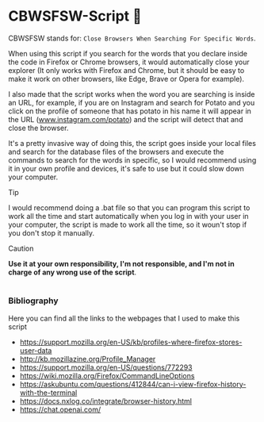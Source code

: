 # CBWSFSW-Script 📄
CBWSFSW stands for: `Close Browsers When Searching For Specific Words`.

When using this script if you search for the words that you declare inside the code in Firefox or Chrome browsers, it would automatically close your explorer (It only works with Firefox and Chrome, but it should be easy to make it work on other browsers, like Edge, Brave or Opera for example).

I also made that the script works when the word you are searching is inside an URL, for example, if you are on Instagram and search for Potato and you click on the profile of someone that has potato in his name it will appear in the URL (www.instagram.com/potato) and the script will detect that and close the browser.

It's a pretty invasive way of doing this, the script goes inside your local files and search for the database files of the browsers and execute the commands to search for the words in specific, so I would recommend using it in your own profile and devices, it's safe to use but it could slow down your computer.

> [!TIP]
> I would recommend doing a .bat file so that you can program this script to work all the time and start automatically when you log in with your user in your computer, the script is made to work all the time, so it woun't stop if you don't stop it manually.

> [!CAUTION]
> **Use it at your own responsibility, I'm not responsible, and I'm not in charge of any wrong use of the script**.

#

### Bibliography

Here you can find all the links to the webpages that I used to make this script

- https://support.mozilla.org/en-US/kb/profiles-where-firefox-stores-user-data
- http://kb.mozillazine.org/Profile_Manager
- https://support.mozilla.org/en-US/questions/772293
- https://wiki.mozilla.org/Firefox/CommandLineOptions
- https://askubuntu.com/questions/412844/can-i-view-firefox-history-with-the-terminal
- https://docs.nxlog.co/integrate/browser-history.html
- https://chat.openai.com/

